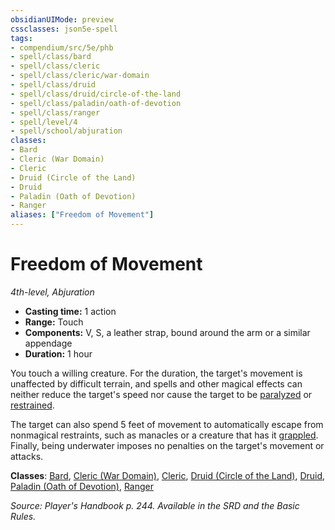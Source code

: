 ```yaml
---
obsidianUIMode: preview
cssclasses: json5e-spell
tags:
- compendium/src/5e/phb
- spell/class/bard
- spell/class/cleric
- spell/class/cleric/war-domain
- spell/class/druid
- spell/class/druid/circle-of-the-land
- spell/class/paladin/oath-of-devotion
- spell/class/ranger
- spell/level/4
- spell/school/abjuration
classes:
- Bard
- Cleric (War Domain)
- Cleric
- Druid (Circle of the Land)
- Druid
- Paladin (Oath of Devotion)
- Ranger
aliases: ["Freedom of Movement"]
---
```

# Freedom of Movement
*4th-level, Abjuration*  

- **Casting time:** 1 action
- **Range:** Touch
- **Components:** V, S, a leather strap, bound around the arm or a similar appendage
- **Duration:** 1 hour

You touch a willing creature. For the duration, the target's movement is unaffected by difficult terrain, and spells and other magical effects can neither reduce the target's speed nor cause the target to be [paralyzed](conditions.md#paralyzed) or [restrained](conditions.md#restrained).

The target can also spend 5 feet of movement to automatically escape from nonmagical restraints, such as manacles or a creature that has it [grappled](conditions.md#grappled). Finally, being underwater imposes no penalties on the target's movement or attacks.

**Classes**: [Bard](bard.md), [Cleric (War Domain)](cleric-war-domain.md), [Cleric](cleric.md), [Druid (Circle of the Land)](druid-circle-of-the-land.md), [Druid](git/3-Mechanics/CLI/classes/druid.md), [Paladin (Oath of Devotion)](paladin-oath-of-devotion.md), [Ranger](ranger.md)

*Source: Player's Handbook p. 244. Available in the SRD and the Basic Rules.*